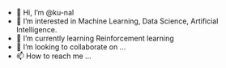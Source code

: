 - 👋 Hi, I’m @ku-nal
- 👀 I’m interested in Machine Learning, Data Science, Artificial Intelligence.
- 🌱 I’m currently learning Reinforcement learning
- 💞️ I’m looking to collaborate on ...
- 📫 How to reach me ...

<!---
ku-nal/ku-nal is a ✨ special ✨ repository because its `README.md` (this file) appears on your GitHub profile.
You can click the Preview link to take a look at your changes.
--->
